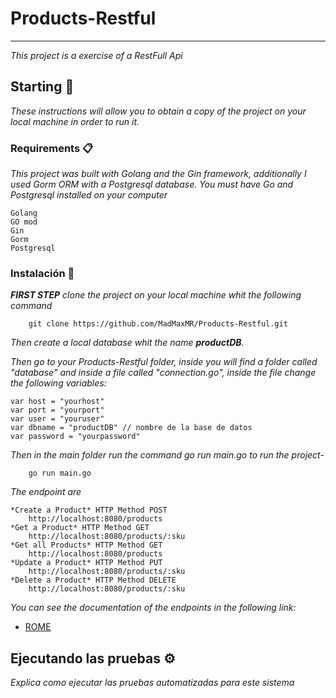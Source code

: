 # Products-Restful
***
_This project is a exercise of a RestFull Api_

## Starting 🚀

_These instructions will allow you to obtain a copy of the project on your local machine in order to run it._

### Requirements 📋

_This project was built with Golang and the Gin framework, additionally I used Gorm ORM with a Postgresql database._
_You must have Go and Postgresql installed on your computer_

```
Golang
GO mod
Gin
Gorm
Postgresql
```

### Instalación 🔧

_**FIRST STEP** clone the project on your local machine whit the following command_

```
    git clone https://github.com/MadMaxMR/Products-Restful.git
```

_Then create a local database whit the name **productDB**._

_Then go to your Products-Restful folder, inside you will find a folder called "database" and inside a file called "connection.go", inside the file change the following variables:_
```
var host = "yourhost"
var port = "yourport"
var user = "youruser"
var dbname = "productDB" // nombre de la base de datos
var password = "yourpassword"
```

_Then in the main folder run the command go run main.go to run the project-_
```
    go run main.go
```
_The endpoint are_
```
*Create a Product* HTTP Method POST
    http://localhost:8080/products 
*Get a Product* HTTP Method GET
    http://localhost:8080/products/:sku
*Get all Products* HTTP Method GET
    http://localhost:8080/products
*Update a Product* HTTP Method PUT
    http://localhost:8080/products/:sku
*Delete a Product* HTTP Method DELETE
    http://localhost:8080/products/:sku
```
_You can see the documentation of the endpoints in the following link:_
* [ROME](https://documenter.getpostman.com/view/19456004/2s8ZDU6QRF)

## Ejecutando las pruebas ⚙️

_Explica como ejecutar las pruebas automatizadas para este sistema_
